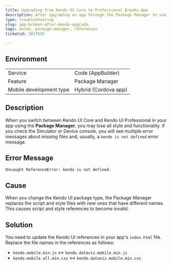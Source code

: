 ```yaml
---
title: Upgrading from Kendo UI Core to Professional Breaks App
description: After upgrading an app through the Package Manager to use Kendo UI Professional, it appears blank on start up. 
type: troubleshooting
slug: app-broken-after-kendo-upgrade,
tags: kendo, package-manager, references
ticketid: 1017633

---
```


## Environment
<table>
  <tr>
    <td>Service</td>
    <td>Code (AppBuilder)</td>
  </tr>
  <tr>
    <td>Feature</td>
    <td>Package Manager</td>
  </tr>
  <tr>
    <td>Mobile development type</td>
    <td>Hybrid (Cordova app)</td>
  </tr>
</table>

## Description
When you switch between Kendo UI Core and Kendo UI Professional in your app using the **Package Manager**, you may lose all style and functionality. If you check the Simulator or Device console, you will see multiple error messages about missing files and, usually, a `kendo is not defined` error message.

## Error Message
`Uncaught ReferenceError: kendo is not defined.`

## Cause
When you change the Kendo UI package type, the Package Manager replaces the script and style files with new ones that have different names. This causes script and style references to become invalid.

## Solution
You need to update the Kendo UI references in your app's `index.html` file. Replace the file names in the references as follows:

* `kendo.mobile.min.js` &#8596; `kendo.dataviz.mobile.min.js`
* `kendo.mobile.all.min.css` &#8596; `kendo.dataviz.mobile.min.css`
